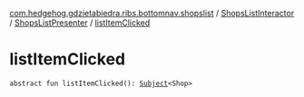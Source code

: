 [com.hedgehog.gdzietabiedra.ribs.bottomnav.shopslist](../../index.md) / [ShopsListInteractor](../index.md) / [ShopsListPresenter](index.md) / [listItemClicked](./list-item-clicked.md)

# listItemClicked

`abstract fun listItemClicked(): `[`Subject`](http://reactivex.io/RxJava/javadoc/io/reactivex/subjects/Subject.html)`<Shop>`